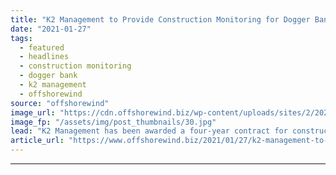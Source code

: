 ```yaml
---
title: "K2 Management to Provide Construction Monitoring for Dogger Bank A & B"
date: "2021-01-27"
tags: 
  - featured
  - headlines
  - construction monitoring
  - dogger bank
  - k2 management
  - offshorewind
source: "offshorewind"
image_url: "https://cdn.offshorewind.biz/wp-content/uploads/sites/2/2021/01/27145010/GE-Renewable-Energy.jpg"
image_fp: "/assets/img/post_thumbnails/30.jpg"
lead: "K2 Management has been awarded a four-year contract for construction monitoring on the first"
article_url: "https://www.offshorewind.biz/2021/01/27/k2-management-to-provide-construction-monitoring-for-dogger-bank-a-b/"
---
```


---
